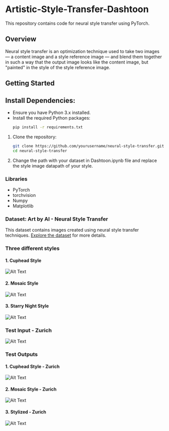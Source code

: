 # Artistic-Style-Transfer-Dashtoon

This repository contains code for neural style transfer using PyTorch.

## Overview

Neural style transfer is an optimization technique used to take two images — a content image and a style reference image — and blend them together in such a way that the output image looks like the content image, but "painted" in the style of the style reference image.

## Getting Started

## Install Dependencies:

- Ensure you have Python 3.x installed.
- Install the required Python packages:
  ```bash
  pip install -r requirements.txt

1. Clone the repository:

   ```bash
   git clone https://github.com/yourusername/neural-style-transfer.git
   cd neural-style-transfer
   
2. Change the path with your dataset in Dashtoon.ipynb file and replace the style image datapath of your style.

### Libraries

- PyTorch
- torchvision
- Numpy
- Matplotlib

### Dataset: Art by AI - Neural Style Transfer

This dataset contains images created using neural style transfer techniques. [Explore the dataset](https://www.kaggle.com/datasets/vbookshelf/art-by-ai-neural-style-transfer) for more details.

### Three different styles

#### 1. Cuphead Style
   ![Alt Text](https://github.com/Basheer22EE65R19/Artistic-Style-Transfer-Dashtoon/blob/main/Images/Styles/cuphead.jpg)

#### 2. Mosaic Style
   ![Alt Text](https://github.com/Basheer22EE65R19/Artistic-Style-Transfer-Dashtoon/blob/main/Images/Styles/mosaic.jpg)

#### 3. Starry Night Style
   ![Alt Text](https://github.com/Basheer22EE65R19/Artistic-Style-Transfer-Dashtoon/blob/main/Images/Styles/starry_night.jpg)

### Test Input - Zurich

![Alt Text](https://github.com/Basheer22EE65R19/Artistic-Style-Transfer-Dashtoon/blob/main/Images/Test_image/zurich.jpeg)

### Test Outputs

#### 1. Cuphead Style - Zurich
   ![Alt Text](https://github.com/Basheer22EE65R19/Artistic-Style-Transfer-Dashtoon/blob/main/Images/Test_output/cuphead-zurich.jpeg)

#### 2. Mosaic Style - Zurich
   ![Alt Text](https://github.com/Basheer22EE65R19/Artistic-Style-Transfer-Dashtoon/blob/main/Images/Test_output/mosaic-zurich.jpeg)

#### 3. Stylized - Zurich
   ![Alt Text](https://github.com/Basheer22EE65R19/Artistic-Style-Transfer-Dashtoon/blob/main/Images/Test_output/stylized-zurich.jpeg)
